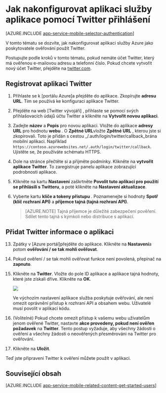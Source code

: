 <properties
    pageTitle="Postup při konfiguraci Twitter ověřování aplikace aplikace služby"
    description="Zjistěte, jak nakonfigurovat Twitteru ověřování pro aplikaci služby aplikace."
    services="app-service"
    documentationCenter=""
    authors="mattchenderson"
    manager="erikre"
    editor=""/>

<tags
    ms.service="app-service-mobile"
    ms.workload="mobile"
    ms.tgt_pltfrm="na"
    ms.devlang="multiple"
    ms.topic="article"
    ms.date="10/01/2016"
    ms.author="mahender"/>

# <a name="how-to-configure-your-app-service-application-to-use-twitter-login"></a>Jak nakonfigurovat aplikaci služby aplikace pomocí Twitter přihlášení

[AZURE.INCLUDE [app-service-mobile-selector-authentication](../../includes/app-service-mobile-selector-authentication.md)]

V tomto tématu se dozvíte, jak nakonfigurovat aplikaci služby Azure jako poskytovatele ověřování použít Twitter.

Postupujte podle kroků v tomto tématu, pokud nemáte účet Twitter, který má ověřenou e-mailovou adresu a telefonní číslo. Pokud chcete vytvořit nový účet Twitter, přejděte na <a href="http://go.microsoft.com/fwlink/p/?LinkID=268287" target="_blank">twitter.com</a>.

## <a name="register"> </a>Registrovat aplikaci Twitter


1. Přihlaste se k [portálu Azure]a přejděte do aplikace. Zkopírujte **adresu URL**. Tím se používá ke konfiguraci aplikace Twitter.

2. Přejděte na web [Twitter vývojáři] , přihlaste se pomocí svých přihlašovacích údajů účtu Twitter a klikněte na **Vytvořit novou aplikaci**.

3. Zadejte **název** a **Popis** pro novou aplikaci. Vložte do aplikace **adresy URL** pro hodnotu **webu** . O **Zpětné URL**vložte **Zpětné URL** , kterou jste si zkopírovali. Toto je přidán s cestou _/.auth/login/twitter/callback_brána mobilní aplikaci. Například `https://contoso.azurewebsites.net/.auth/login/twitter/callback`. Ujistěte se, že používáte schématu HTTPS.

3.  Dole na stránce přečtěte si a přijměte podmínky. Klikněte na **vytvořit aplikace Twitter**. To zaregistruje panelu aplikace zobrazující podrobnosti aplikace.

4. Klikněte na kartu **Nastavení** zaškrtněte **Povolit tuto aplikaci pro použití se přihlásili s Twitteru**, a poté klikněte na **Nastavení aktualizace**.

5. Vyberte kartu **klíče a tokeny přístupu** . Poznamenejte si hodnoty **Spotř (klíč rozhraní API)** a **příjemce tajná (tajná rozhraní API)**.

    > [AZURE.NOTE] Tajná příjemce je důležité zabezpečení pověření. Sdílet tento tajná s kýmkoli nebo distribuce s aplikací.


## <a name="secrets"> </a>Přidat Twitter informace o aplikaci

13. Zpátky v [Azure portál]přejděte do aplikace. Klikněte na **Nastavení**a potom **ověřování / se tak mohli ověřovat**.

14. Pokud ověření / se tak mohli ověřovat funkce není povolená, přepínač na **zapnuto**.

15. Klikněte na **Twitter**. Vložte do pole ID aplikace a aplikace tajná hodnoty, které jste získali dříve. Klikněte na **OK**.

    ![][1]

    Ve výchozím nastavení aplikace služba poskytuje ověřování, ale není omezit oprávnění přístup k rozhraní API a obsahem webu. Uživatelé musí povolit v aplikaci kódu.

17. (Volitelné) Pokud chcete omezit přístup k vašemu webu uživatelům jenom ověřené Twitter, nastavte **akce provedeny, pokud není ověřen požadavek** na **Twitter**. Tento postup vyžaduje, aby všechny žádosti o ověření a všechny žádosti o neověřených přesměrováni na Twitter pro ověřování.

17. Klikněte na **Uložit**.

Teď jste připraveni Twitter k ověření můžete použít v aplikaci.

## <a name="related-content"> </a>Související obsah

[AZURE.INCLUDE [app-service-mobile-related-content-get-started-users](../../includes/app-service-mobile-related-content-get-started-users.md)]



<!-- Images. -->

[0]: ./media/app-service-mobile-how-to-configure-twitter-authentication/app-service-twitter-redirect.png
[1]: ./media/app-service-mobile-how-to-configure-twitter-authentication/mobile-app-twitter-settings.png

<!-- URLs. -->

[Vývojáři Twitter]: http://go.microsoft.com/fwlink/p/?LinkId=268300
[Azure portálu]: https://portal.azure.com/
[xamarin]: ../app-services-mobile-app-xamarin-ios-get-started-users.md
